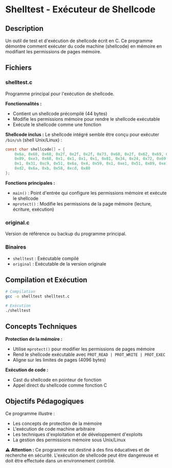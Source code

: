 # Shelltest - Exécuteur de Shellcode

## Description
Un outil de test et d'exécution de shellcode écrit en C. Ce programme démontre comment exécuter du code machine (shellcode) en mémoire en modifiant les permissions de pages mémoire.

## Fichiers

### shelltest.c
Programme principal pour l'exécution de shellcode.

**Fonctionnalités :**
- Contient un shellcode précompilé (44 bytes)
- Modifie les permissions mémoire pour rendre le shellcode exécutable
- Exécute le shellcode comme une fonction

**Shellcode inclus :**
Le shellcode intégré semble être conçu pour exécuter `/bin/sh` (shell Unix/Linux) :
```c
const char shellcode[] = {
    0x6a, 0x68, 0x68, 0x2f, 0x2f, 0x2f, 0x73, 0x68, 0x2f, 0x62, 0x69, 0x6e, 
    0x89, 0xe3, 0x68, 0x1, 0x1, 0x1, 0x1, 0x81, 0x34, 0x24, 0x72, 0x69, 0x1, 
    0x1, 0x31, 0xc9, 0x51, 0x6a, 0x4, 0x59, 0x1, 0xe1, 0x51, 0x89, 0xe1, 0x31, 
    0xd2, 0x6a, 0xb, 0x58, 0xcd, 0x80
};
```

**Fonctions principales :**
- `main()` : Point d'entrée qui configure les permissions mémoire et exécute le shellcode
- `mprotect()` : Modifie les permissions de la page mémoire (lecture, écriture, exécution)

### original.c
Version de référence ou backup du programme principal.

### Binaires
- `shelltest` : Exécutable compilé
- `original` : Exécutable de la version originale

## Compilation et Exécution

```bash
# Compilation
gcc -o shelltest shelltest.c

# Exécution
./shelltest
```

## Concepts Techniques

**Protection de la mémoire :**
- Utilise `mprotect()` pour modifier les permissions de pages mémoire
- Rend le shellcode exécutable avec `PROT_READ | PROT_WRITE | PROT_EXEC`
- Aligne sur les limites de pages (4096 bytes)

**Exécution de code :**
- Cast du shellcode en pointeur de fonction
- Appel direct du shellcode comme fonction C

## Objectifs Pédagogiques
Ce programme illustre :
- Les concepts de protection de la mémoire
- L'exécution de code machine arbitraire
- Les techniques d'exploitation et de développement d'exploits
- La gestion des permissions mémoire sous Unix/Linux

⚠️ **Attention :** Ce programme est destiné à des fins éducatives et de recherche en sécurité. L'exécution de shellcode peut être dangereuse et doit être effectuée dans un environnement contrôlé.
